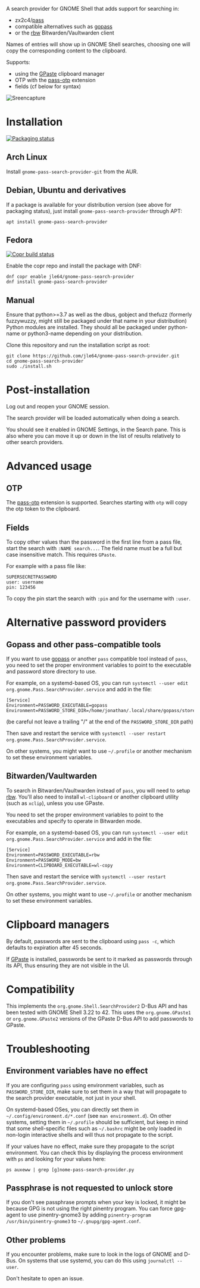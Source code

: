 A search provider for GNOME Shell that adds support for searching in:

* zx2c4/[pass](https://www.passwordstore.org/)
* compatible alternatives such as [gopass](https://www.gopass.pw/)
* or the [rbw](https://github.com/doy/rbw) Bitwarden/Vaultwarden client

Names of entries will show up in GNOME Shell searches, choosing one will copy the corresponding content to the clipboard.

Supports:

* using the [GPaste](https://github.com/Keruspe/GPaste) clipboard manager
* OTP with the [pass-otp](https://github.com/tadfisher/pass-otp) extension
* fields (cf below for syntax)

![Sreencapture](misc/screencapture.gif)

# Installation
[![Packaging status](https://repology.org/badge/vertical-allrepos/gnome-pass-search-provider.svg)](https://repology.org/project/gnome-pass-search-provider/versions)

## Arch Linux
Install `gnome-pass-search-provider-git` from the AUR.

## Debian, Ubuntu and derivatives
If a package is available for your distribution version (see above for packaging status), just install `gnome-pass-search-provider` through APT:

```
apt install gnome-pass-search-provider
```

## Fedora

[![Copr build status](https://copr.fedorainfracloud.org/coprs/jle64/gnome-pass-search-provider/package/gnome-pass-search-provider/status_image/last_build.png)](https://copr.fedorainfracloud.org/coprs/jle64/gnome-pass-search-provider/package/gnome-pass-search-provider/)

Enable the copr repo and install the package with DNF:

```
dnf copr enable jle64/gnome-pass-search-provider
dnf install gnome-pass-search-provider
```

## Manual

Ensure that python>=3.7 as well as the dbus, gobject and thefuzz (formerly fuzzywuzzy, might still be packaged under that name in your distribution) Python modules are installed. They should all be packaged under python-name or python3-name depending on your distribution.

Clone this repository and run the installation script as root:
```
git clone https://github.com/jle64/gnome-pass-search-provider.git
cd gnome-pass-search-provider
sudo ./install.sh
```

# Post-installation

Log out and reopen your GNOME session.

The search provider will be loaded automatically when doing a search.

You should see it enabled in GNOME Settings, in the Search pane. This is also where you can move it up or down in the list of results relatively to other search providers.

# Advanced usage

## OTP

The [pass-otp](https://github.com/tadfisher/pass-otp) extension is supported. Searches starting with `otp` will copy the otp token to the clipboard.

## Fields

To copy other values than the password in the first line from a pass file, start the search with `:NAME search...`. The field name must be a full but case insensitive match. This requires `GPaste`.

For example with a pass file like:
```
SUPERSECRETPASSWORD
user: username
pin: 123456
```

To copy the pin start the search with `:pin` and for the username with `:user`.

# Alternative password providers

## Gopass and other pass-compatible tools

If you want to use [gopass](https://www.gopass.pw/) or another `pass` compatible tool instead of `pass`, you need to set the proper environment variables to point to the executable and password store directory to use.

For example, on a systemd-based OS, you can run `systemctl --user edit org.gnome.Pass.SearchProvider.service` and add in the file:

```
[Service]
Environment=PASSWORD_EXECUTABLE=gopass
Environment=PASSWORD_STORE_DIR=/home/jonathan/.local/share/gopass/stores/root
```
(be careful not leave a trailing "/" at the end of the `PASSWORD_STORE_DIR` path)

Then save and restart the service with `systemctl --user restart org.gnome.Pass.SearchProvider.service`.

On other systems, you might want to use `~/.profile` or another mechanism to set these environment variables.

## Bitwarden/Vaultwarden

To search in Bitwarden/Vaultwarden instead of `pass`, you will need to setup [rbw](https://github.com/doy/rbw). You'll also need to install `wl-clipboard` or another clipboard utility (such as `xclip`), unless you use GPaste.

You need to set the proper environment variables to point to the executables and specify to operate in Bitwarden mode.

For example, on a systemd-based OS, you can run `systemctl --user edit org.gnome.Pass.SearchProvider.service` and add in the file:

```
[Service]
Environment=PASSWORD_EXECUTABLE=rbw
Environment=PASSWORD_MODE=bw
Environment=CLIPBOARD_EXECUTABLE=wl-copy
```
Then save and restart the service with `systemctl --user restart org.gnome.Pass.SearchProvider.service`.

On other systems, you might want to use `~/.profile` or another mechanism to set these environment variables.

# Clipboard managers

By default, passwords are sent to the clipboard using `pass -c`, which defaults to expiration after 45 seconds.

If [GPaste](https://github.com/Keruspe/GPaste) is installed, passwords be sent to it marked as passwords through its API, thus ensuring they are not visible in the UI.

# Compatibility

This implements the `org.gnome.Shell.SearchProvider2` D-Bus API and has been tested with GNOME Shell 3.22 to 42. This uses the `org.gnome.GPaste1` or `org.gnome.GPaste2` versions of the GPaste D-Bus API to add passwords to GPaste.

# Troubleshooting

## Environment variables have no effect

If you are configuring `pass` using environment variables, such as `PASSWORD_STORE_DIR`, make sure to set them in a way that will propagate to the search provider executable, not just in your shell.

On systemd-based OSes, you can directly set them in `~/.config/environment.d/*.conf` (see `man environment.d`). On other systems, setting them in `~/.profile` should be sufficient, but keep in mind that some shell-specific files such as `~/.bashrc` might be only loaded in non-login interactive shells and will thus not propagate to the script.

If your values have no effect, make sure they propagate to the script environment. You can check this by displaying the process environment with `ps` and looking for your values here:
```
ps auxeww | grep [g]nome-pass-search-provider.py
```

## Passphrase is not requested to unlock store

If you don't see passphrase prompts when your key is locked, it might be because GPG is not using the right pinentry program. You can force gpg-agent to use pinentry-gnome3 by adding `pinentry-program /usr/bin/pinentry-gnome3` to `~/.gnupg/gpg-agent.conf`.

## Other problems

If you encounter problems, make sure to look in the logs of GNOME and D-Bus. On systems that use systemd, you can do this using `journalctl --user`.

Don't hesitate to open an issue.
